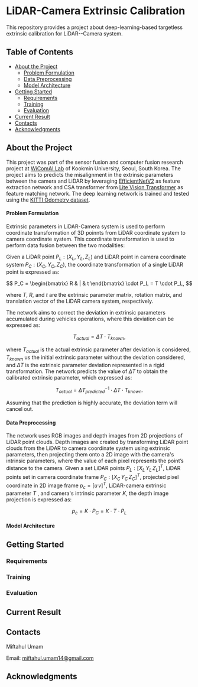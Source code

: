 # LiDAR-Camera Extrinsic Calibration
This repository provides a project about deep-learning-based targetless extrinsic calibration for LiDAR--Camera system.

## Table of Contents
- [About the Project](#about-the-project)
    * [Problem Formulation](#problem-formulation)
    * [Data Preprocessing](#data-preprocessing)
    * [Model Architecture](#model-architecture)
- [Getting Started](#getting-started)
    * [Requirements](#requirements)
    * [Training](#training)
    * [Evaluation](#evaluation)
- [Current Result](#current-result)
- [Contacts](#contacts)
- [Acknowledgments](#acknowledgments)

## About the Project 
This project was part of the sensor fusion and computer fusion research project at [WiComAI Lab](https://wireless.kookmin.ac.kr/) of Kookmin University, Seoul, South Korea. 
The project aims to predicts the misalignment in the extrinsic parameters between the camera and LiDAR by leveraging [EfficientNetV2](https://arxiv.org/abs/2104.00298) 
as feature extraction network and CSA transformer from [Lite Vision Transformer](https://arxiv.org/abs/2112.10809) as feature matching network. The deep learning network is trained 
and tested using the [KITTI Odometry dataset](https://www.cvlibs.net/datasets/kitti/eval_odometry.php).

#### Problem Formulation
Extrinsic parameters in LiDAR-Camera system is used to perform coordinate transformation of 3D poinnts from LiDAR coordinate system to camera coordinate system.
This coordinate transformation is used to perform data fusion between the two modalities:

Given a LiDAR point $P_L: (X_L, Y_L, Z_L)$ and LiDAR point in camera coordinate system $P_C: (X_C, Y_C, Z_C)$, the coordinate transformation of a single LiDAR point
is expressed as:

$$
P_C = \begin{bmatrix} R & | & t \end{bmatrix} \cdot P_L = T \cdot P_L,
$$

where $T$, $R$, and $t$ are the extrinsic parameter matrix, rotation matrix, and translation vector of the LiDAR
camera system, respectively.

The network aims to correct the deviation in extrinsic parameters accumulated during vehicles operations, where this deviation can be expressed as:

$$ 
T_{actual} =  \Delta T \cdot T_{known}, 
$$

where $T_{actual}$ is the actual extrinsic parameter after deviation is considered, $T_{known}$ us the initial extrinsic parameter without the deviation considered, 
and $\Delta T$ is the extrinsic parameter deviation represented in a rigid transformation. 
The network predicts the value of $\Delta T$ to obtain the calibrated extrinsic parameter, which expressed as:

$$
T_{actual} = \Delta T_{predicted}^{-1} \cdot \Delta T \cdot T_{known}.
$$

Assuming that the prediction is highly accurate, the deviation term will cancel out.

#### Data Preprocessing
The network uses RGB images and depth images from 2D projections of LiDAR point clouds. 
Depth images are created by transforming LiDAR point clouds from the LiDAR to camera coordinate system using extrinsic parameters, 
then projecting them onto a 2D image with the camera's intrinsic parameters, 
where the value of each pixel represents the point’s distance to the camera.
Given a set LiDAR points $P_L: [X_L\,Y_L\,Z_L]^{T}$, LiDAR points set in camera coordinate frame $P_C: [X_C\,Y_C\,Z_C]^{T}$, 
projected pixel coordinate in 2D image frame $p_c = [u\,v]^{T}$, LiDAR-camera extrinsic parameter $T$ , 
and camera's intrinsic parameter $K$, the depth image projection is expressed as:

$$
p_c = K \cdot P_C = K \cdot T \cdot P_L
$$



#### Model Architecture


## Getting Started
### Requirements


### Training


### Evaluation


## Current Result


## Contacts
Miftahul Umam

Email:
miftahul.umam14@gmail.com

## Acknowledgments